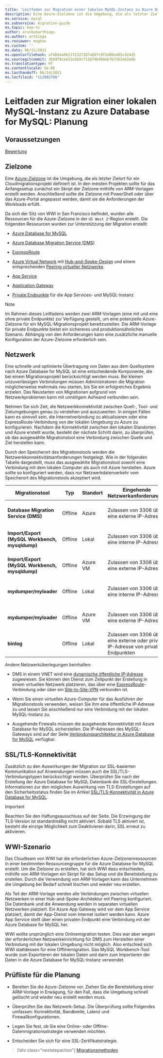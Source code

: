 ```yaml
---
title: 'Leitfaden zur Migration einer lokalen MySQL-Instanz zu Azure Database for MySQL: Planung'
description: Eine Azure-Zielzone ist die Umgebung, die als letzter Zielort für ein Cloudmigrationsprojekt definiert ist.
ms.service: mysql
ms.subservice: migration-guide
ms.topic: how-to
author: arunkumarthiags
ms.author: arthiaga
ms.reviewer: maghan
ms.custom: ''
ms.date: 06/11/2021
ms.openlocfilehash: af4b64a9621f2327287a88fc9f3d00e485c424d5
ms.sourcegitcommit: 3bb9f8cee51e3b9c711679b460ab7b7363a62e6b
ms.translationtype: HT
ms.contentlocale: de-DE
ms.lasthandoff: 06/14/2021
ms.locfileid: "112082786"
---
```

# <a name="mysql-on-premises-to-azure-database-for-mysql-migration-guide-planning"></a>Leitfaden zur Migration einer lokalen MySQL-Instanz zu Azure Database for MySQL: Planung

## <a name="prerequisites"></a>Voraussetzungen

[Bewertung](03-assessment.md)

## <a name="landing-zone"></a>Zielzone

Eine [Azure-Zielzone](/azure/cloud-adoption-framework/ready/landing-zone/) ist die Umgebung, die als letzter Zielort für ein Cloudmigrationsprojekt definiert ist. In den meisten Projekten sollte für das Anfangssetup zunächst ein Skript der Zielzone mithilfe von ARM-Vorlagen erstellt werden. Anschließend sollte die Zielzone mit PowerShell oder über das Azure-Portal angepasst werden, damit sie die Anforderungen der Workloads erfüllt.

Da sich der Sitz von WWI in San Francisco befindet, wurden alle Ressourcen für die Azure-Zielzone in der `US West 2`-Region erstellt. Die folgenden Ressourcen wurden zur Unterstützung der Migration erstellt:

- [Azure Database for MySQL](../../quickstart-create-mysql-server-database-using-azure-portal.md)

- [Azure Database Migration Service (DMS)](../../../dms/quickstart-create-data-migration-service-portal.md)

- [ExpressRoute](../../../expressroute/expressroute-introduction.md)

- [Azure Virtual Network](../../../virtual-network/quick-create-portal.md) mit [Hub-and-Spoke-Design](/azure/architecture/reference-architectures/hybrid-networking/hub-spoke) und einem entsprechenden [Peering virtueller Netzwerke](../../../virtual-network/virtual-network-peering-overview.md).

- [App Service](../../../app-service/overview.md)

- [Application Gateway](../../../load-balancer/quickstart-load-balancer-standard-internal-portal.md?tabs=option-1-create-internal-load-balancer-standard)

- [Private Endpunkte](../../../private-link/private-endpoint-overview.md) für die App Services- und MySQL-Instanz

> [!NOTE]
> Im Rahmen dieses Leitfadens werden zwei ARM-Vorlagen (eine mit und eine ohne private Endpunkte) zur Verfügung gestellt, um eine potenzielle Azure-Zielzone für ein MySQL-Migrationsprojekt bereitzustellen. Die ARM-Vorlage für private Endpunkte bietet ein sichereres und produktionsähnliches Szenario. Abhängig von den Anforderungen kann eine zusätzliche manuelle Konfiguration der Azure-Zielzone erforderlich sein.

## <a name="networking"></a>Netzwerk

Eine schnelle und optimierte Übertragung von Daten aus dem Quellsystem nach Azure Database for MySQL ist eine entscheidende Komponente, die bei einem Migrationsprojekt berücksichtigt werden muss. Bei kleinen unzuverlässigen Verbindungen müssen Administratoren die Migration möglicherweise mehrmals neu starten, bis Sie ein erfolgreiches Ergebnis erzielen. Das Neustarten von Migrationen aufgrund von Netzwerkproblemen kann mit unnötigem Aufwand verbunden sein.

Nehmen Sie sich Zeit, die Netzwerkkonnektivität zwischen Quell-, Tool- und Zielumgebungen genau zu verstehen und auszuwerten. In einigen Fällen kann es sinnvoll sein, die Internetverbindung zu aktualisieren oder eine ExpressRoute-Verbindung von der lokalen Umgebung zu Azure zu konfigurieren. Nachdem die Konnektivität zwischen den lokalen Standorten und Azure erstellt wurde, besteht der nächste Schritt darin, zu überprüfen, ob das ausgewählte Migrationstool eine Verbindung zwischen Quelle und Ziel herstellen kann.

Durch den Speicherort des Migrationstools werden die Netzwerkkonnektivitätsanforderungen festgelegt. Wie in der folgenden Tabelle dargestellt, muss das ausgewählte Migrationstool sowohl eine Verbindung mit dem lokalen Computer als auch mit Azure herstellen. Azure sollte so konfiguriert werden, dass nur Netzwerkdatenverkehr vom Speicherort des Migrationstools akzeptiert wird.

| Migrationstool | Typ | Standort | Eingehende Netzwerkanforderungen | Ausgehende Netzwerkanforderungen |
|----------------|------|----------|------------------------------|-------------------------------|
| **Database Migration Service (DMS)** | Offline | Azure | Zulassen von 3306 über eine externe IP-Adresse | Ein Pfad zum Herstellen einer Verbindung mit der Azure MySQL-Datenbankinstanz |
| **Import/Export (MySQL Workbench, mysqldump)** | Offline | Lokal | Zulassen von 3306 über eine interne IP-Adresse | Ein Pfad zum Herstellen einer Verbindung mit der Azure MySQL-Datenbankinstanz |
| **Import/Export (MySQL Workbench, mysqldump)** | Offline | Azure VM | Zulassen von 3306 über eine externe IP-Adresse | Ein Pfad zum Herstellen einer Verbindung mit der Azure MySQL-Datenbankinstanz |
| **mydumper/myloader** | Offline | Lokal | Zulassen von 3306 über eine interne IP-Adresse | Ein Pfad zum Herstellen einer Verbindung mit der Azure MySQL-Datenbankinstanz |
| **mydumper/myloader** | Offline | Azure VM | Zulassen von 3306 über eine externe IP-Adresse | Ein Pfad zum Herstellen einer Verbindung mit der Azure MySQL-Datenbankinstanz |
| **binlog** | Offline | Lokal | Zulassen von 3306 über eine externe oder private IP-Adresse von privaten Endpunkten | Ein Pfad für jeden Replikationsserver zum Master |

Andere Netzwerküberlegungen beinhalten:

- DMS in einem VNET wird eine [dynamische öffentliche IP-Adresse](../../../dms/faq.md#setup) zugewiesen. Sie können den Dienst zum Zeitpunkt der Erstellung in einem virtuellen Netzwerk platzieren, das über eine [ExpressRoute](../../../expressroute/expressroute-introduction.md)-Verbindung oder über ein [Site-to-Site-VPN](../../../vpn-gateway/tutorial-site-to-site-portal.md) verbunden ist.

- Wenn Sie einen virtuellen Azure-Computer für das Ausführen der Migrationstools verwenden, weisen Sie ihm eine öffentliche IP-Adresse zu und lassen Sie anschließend nur eine Verbindung mit der lokalen MySQL-Instanz zu.

- Ausgehende Firewalls müssen die ausgehende Konnektivität mit Azure Database for MySQL sicherstellen. Die IP-Adressen des MySQL-Gateways sind auf der Seite [Verbindungsarchitektur in Azure Database for MySQL](../../concepts-connectivity-architecture.md#azure-database-for-mysql-gateway-ip-addresses) verfügbar.

## <a name="ssltls-connectivity"></a>SSL/TLS-Konnektivität

Zusätzlich zu den Auswirkungen der Migration zur SSL-basierten Kommunikation auf Anwendungen müssen auch die SSL/TLS-Verbindungstypen berücksichtigt werden. Überprüfen Sie nach der Erstellung der Azure Database for MySQL Datenbank die SSL-Einstellungen. Informationen zur den möglichen Auswirkung von TLS-Einstellungen auf den Sicherheitsstatus finden Sie im Artikel [SSL/TLS-Konnektivität in Azure Database for MySQL](../../concepts-ssl-connection-security.md).

> [!Important]
> Beachten Sie den Haftungsausschluss auf der Seite. Die Erzwingung der TLS-Version ist standardmäßig nicht aktiviert. Sobald TLS aktiviert ist, besteht die einzige Möglichkeit zum Deaktivieren darin, SSL erneut zu aktivieren.

## <a name="wwi-scenario"></a>WWI-Szenario

Das Cloudteam von WWI hat die erforderlichen Azure-Zielzonenressourcen in einer bestimmten Ressourcengruppe für die Azure Database for MySQL erstellt. Um die Zielzone zu erstellen, hat sich WWI dazu entschieden, mithilfe von ARM-Vorlagen ein Skript für das Setup und die Bereitstellung zu erstellen. Durch die Verwendung von ARM-Vorlagen kann das Unternehmen die Umgebung bei Bedarf schnell löschen und wieder neu erstellen.

Als Teil der ARM-Vorlage werden alle Verbindungen zwischen virtuellen Netzwerken in einer Hub-and-Spoke-Architektur mit Peering konfiguriert. Die Datenbank und die Anwendung werden in separaten virtuellen Netzwerken platziert. Ein Azure App Gateway wird vor dem App Service platziert, damit der App-Dienst vom Internet isoliert werden kann. Azure App Service stellt über einen privaten Endpunkt eine Verbindung mit der Azure Database for MySQL her.

WWI wollte ursprünglich eine Onlinemigration testen. Dies war aber wegen der erforderlichen Netzwerkeinrichtung für DMS zum Herstellen einer Verbindung mit der lokalen Umgebung nicht möglich. Also entschied sich WWI stattdessen für eine Offlinemigration. Das MySQL Workbench-Tool wurde zum Exportieren der lokalen Daten und dann zum Importieren der Daten in die Azure Database for MySQL-Instanz verwendet.

## <a name="planning-checklist"></a>Prüfliste für die Planung

- Bereiten Sie die Azure-Zielzone vor. Ziehen Sie die Bereitstellung einer ARM-Vorlage in Erwägung, für den Fall, dass die Umgebung schnell gelöscht und wieder neu erstellt werden muss.

- Überprüfen Sie das Netzwerk-Setup. Die Überprüfung sollte Folgendes umfassen: Konnektivität, Bandbreite, Latenz und Firewallkonfigurationen.

- Legen Sie fest, ob Sie eine Online- oder Offline-Datenmigrationsstrategie verwenden möchten.

- Entscheiden Sie sich für eine SSL-Zertifikatstrategie.  


> [!div class="nextstepaction"]
> [Migrationsmethoden](./05-migration-methods.md)
